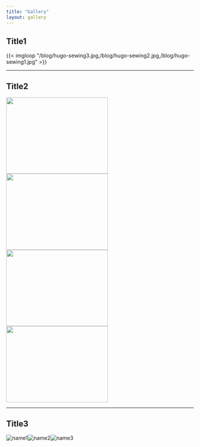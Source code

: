 ```yaml
---
title: "Gallery"
layout: gallery
---
```


<div class="row">
<div class="col">

## Title1

{{< imgloop "/blog/hugo-sewing3.jpg,/blog/hugo-sewing2.jpg,/blog/hugo-sewing1.jpg" >}}

</div>
</div>


<hr class="border-dark opacity-70"/>


<div class="row">
<div class="col">

## Title2

<div class=" float-start mx-1 my-1"><img height="205px" width="273px"src="/blog/hugo-sewing1.jpg"></div>
<div class=" float-start mx-1 my-1"><img height="205px" width="273px"src="/blog/hugo-sewing2.jpg"></div>
<div class=" float-start mx-1 my-1"><img height="205px" width="273px"src="/blog/hugo-sewing3.jpg"></div>
<div class=" float-start mx-1 my-1"><img height="205px" width="273px"src="/blog/hugo-sewing1.jpg"></div>

</div>
</div>


<hr class="border-dark opacity-70"/>


<div class="row">
<div class="col">

## Title3

<gallery>![name1](/blog/hugo-sewing1.jpg)![name2](/blog/hugo-sewing2.jpg)![name3](/blog/hugo-sewing3.jpg)</gallery>

</div>
</div>